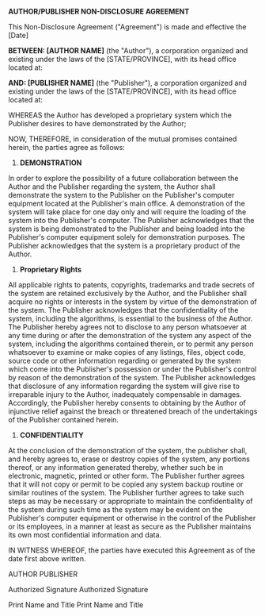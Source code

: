 **AUTHOR/PUBLISHER NON-DISCLOSURE AGREEMENT**

This Non-Disclosure Agreement (\"Agreement\") is made and effective the
\[Date\]

**BETWEEN: \[AUTHOR NAME\]** (the \"Author\"), a corporation organized
and existing under the laws of the \[STATE/PROVINCE\], with its head
office located at:

**AND: \[PUBLISHER NAME\]** (the \"Publisher\"), a corporation organized
and existing under the laws of the \[STATE/PROVINCE\], with its head
office located at:

WHEREAS the Author has developed a proprietary system which the
Publisher desires to have demonstrated by the Author;

NOW, THEREFORE, in consideration of the mutual promises contained
herein, the parties agree as follows:

1.  **DEMONSTRATION**

In order to explore the possibility of a future collaboration between
the Author and the Publisher regarding the system, the Author shall
demonstrate the system to the Publisher on the Publisher\'s computer
equipment located at the Publisher\'s main office. A demonstration of
the system will take place for one day only and will require the loading
of the system into the Publisher\'s computer. The Publisher acknowledges
that the system is being demonstrated to the Publisher and being loaded
into the Publisher\'s computer equipment solely for demonstration
purposes. The Publisher acknowledges that the system is a proprietary
product of the Author.

1.  **Proprietary Rights**

All applicable rights to patents, copyrights, trademarks and trade
secrets of the system are retained exclusively by the Author, and the
Publisher shall acquire no rights or interests in the system by virtue
of the demonstration of the system. The Publisher acknowledges that the
confidentiality of the system, including the algorithms, is essential to
the business of the Author. The Publisher hereby agrees not to disclose
to any person whatsoever at any time during or after the demonstration
of the system any aspect of the system, including the algorithms
contained therein, or to permit any person whatsoever to examine or make
copies of any listings, files, object code, source code or other
information regarding or generated by the system which come into the
Publisher\'s possession or under the Publisher\'s control by reason of
the demonstration of the system. The Publisher acknowledges that
disclosure of any information regarding the system will give rise to
irreparable injury to the Author, inadequately compensable in damages.
Accordingly, the Publisher hereby consents to obtaining by the Author of
injunctive relief against the breach or threatened breach of the
undertakings of the Publisher contained herein.

1.  **CONFIDENTIALITY**

At the conclusion of the demonstration of the system, the publisher
shall, and hereby agrees to, erase or destroy copies of the system, any
portions thereof, or any information generated thereby, whether such be
in electronic, magnetic, printed or other form. The Publisher further
agrees that it will not copy or permit to be copied any system backup
routine or similar routines of the system. The Publisher further agrees
to take such steps as may be necessary or appropriate to maintain the
confidentiality of the system during such time as the system may be
evident on the Publisher\'s computer equipment or otherwise in the
control of the Publisher or its employees, in a manner at least as
secure as the Publisher maintains its own most confidential information
and data.

IN WITNESS WHEREOF, the parties have executed this Agreement as of the
date first above written.

AUTHOR PUBLISHER

Authorized Signature Authorized Signature

Print Name and Title Print Name and Title
